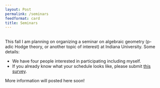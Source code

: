 ```yaml
---
layout: Post
permalink: /seminars
feedformat: card
title: Seminars
---
```

<br/>
This fall I am planning on organizing a seminar on algebraic geometry (p-adic Hodge theory, or another topic of interest) at Indiana University. Some details:

- We have four people interested in participating including myself.
- If you already know what your schedule looks like, please submit [this survey](https://www.when2meet.com/?19957395-gEG9R).

More information will posted here soon!
